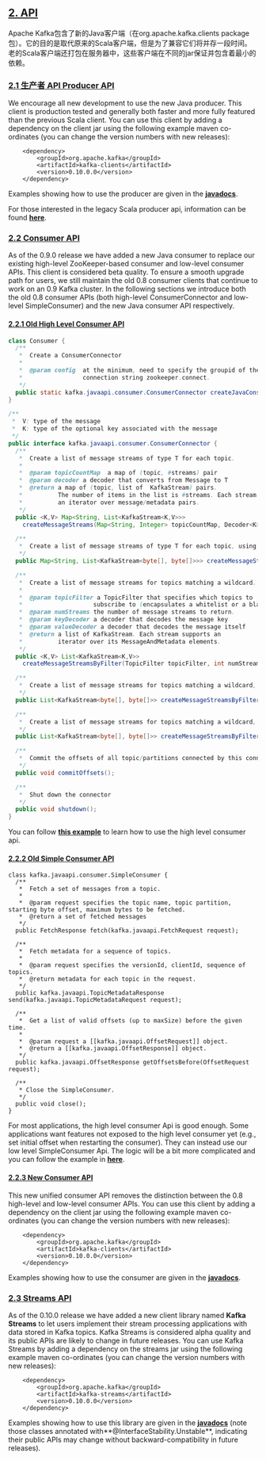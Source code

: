 ## [2. API](#)

Apache Kafka包含了新的Java客户端（在org.apache.kafka.clients package包）。它的目的是取代原来的Scala客户端，但是为了兼容它们将并存一段时间。老的Scala客户端还打包在服务器中，这些客户端在不同的jar保证并包含着最小的依赖。

### [2.1 生产者 API Producer API](#producerapi)<a id="producerapi"></a>

We encourage all new development to use the new Java producer. This client is production tested and generally both faster and more fully featured than the previous Scala client. You can use this client by adding a dependency on the client jar using the following example maven co-ordinates \(you can change the version numbers with new releases\):

```
	<dependency>
	    <groupId>org.apache.kafka</groupId>
	    <artifactId>kafka-clients</artifactId>
	    <version>0.10.0.0</version>
	</dependency>

```

Examples showing how to use the producer are given in the [**javadocs**](http://kafka.apache.org/0100/javadoc/index.html?org/apache/kafka/clients/producer/KafkaProducer.html "Kafka 0.10.0 Javadoc").

For those interested in the legacy Scala producer api, information can be found [**here**](http://kafka.apache.org/081/documentation.html#producerapi).

### [2.2 Consumer API](#consumerapi)<a id="consumerapi"></a>

As of the 0.9.0 release we have added a new Java consumer to replace our existing high-level ZooKeeper-based consumer and low-level consumer APIs. This client is considered beta quality. To ensure a smooth upgrade path for users, we still maintain the old 0.8 consumer clients that continue to work on an 0.9 Kafka cluster. In the following sections we introduce both the old 0.8 consumer APIs \(both high-level ConsumerConnector and low-level SimpleConsumer\) and the new Java consumer API respectively.

#### [2.2.1 Old High Level Consumer API](#highlevelconsumerapi)<a id="highlevelconsumerapi"></a>

```java
class Consumer {
  /**
   *  Create a ConsumerConnector
   *
   *  @param config  at the minimum, need to specify the groupid of the consumer and the zookeeper
   *                 connection string zookeeper.connect.
   */
  public static kafka.javaapi.consumer.ConsumerConnector createJavaConsumerConnector(ConsumerConfig config);
}

/**
 *  V: type of the message
 *  K: type of the optional key associated with the message
 */
public interface kafka.javaapi.consumer.ConsumerConnector {
  /**
   *  Create a list of message streams of type T for each topic.
   *
   *  @param topicCountMap  a map of (topic, #streams) pair
   *  @param decoder a decoder that converts from Message to T
   *  @return a map of (topic, list of  KafkaStream) pairs.
   *          The number of items in the list is #streams. Each stream supports
   *          an iterator over message/metadata pairs.
   */
  public <K,V> Map<String, List<KafkaStream<K,V>>>
    createMessageStreams(Map<String, Integer> topicCountMap, Decoder<K> keyDecoder, Decoder<V> valueDecoder);

  /**
   *  Create a list of message streams of type T for each topic, using the default decoder.
   */
  public Map<String, List<KafkaStream<byte[], byte[]>>> createMessageStreams(Map<String, Integer> topicCountMap);

  /**
   *  Create a list of message streams for topics matching a wildcard.
   *
   *  @param topicFilter a TopicFilter that specifies which topics to
   *                    subscribe to (encapsulates a whitelist or a blacklist).
   *  @param numStreams the number of message streams to return.
   *  @param keyDecoder a decoder that decodes the message key
   *  @param valueDecoder a decoder that decodes the message itself
   *  @return a list of KafkaStream. Each stream supports an
   *          iterator over its MessageAndMetadata elements.
   */
  public <K,V> List<KafkaStream<K,V>>
    createMessageStreamsByFilter(TopicFilter topicFilter, int numStreams, Decoder<K> keyDecoder, Decoder<V> valueDecoder);

  /**
   *  Create a list of message streams for topics matching a wildcard, using the default decoder.
   */
  public List<KafkaStream<byte[], byte[]>> createMessageStreamsByFilter(TopicFilter topicFilter, int numStreams);

  /**
   *  Create a list of message streams for topics matching a wildcard, using the default decoder, with one stream.
   */
  public List<KafkaStream<byte[], byte[]>> createMessageStreamsByFilter(TopicFilter topicFilter);

  /**
   *  Commit the offsets of all topic/partitions connected by this connector.
   */
  public void commitOffsets();

  /**
   *  Shut down the connector
   */
  public void shutdown();
}


```

You can follow [**this example**](https://cwiki.apache.org/confluence/display/KAFKA/Consumer+Group+Example "Kafka 0.8 consumer example") to learn how to use the high level consumer api.

#### [2.2.2 Old Simple Consumer API](#simpleconsumerapi)<a id="simpleconsumerapi"></a>

```
class kafka.javaapi.consumer.SimpleConsumer {
  /**
   *  Fetch a set of messages from a topic.
   *
   *  @param request specifies the topic name, topic partition, starting byte offset, maximum bytes to be fetched.
   *  @return a set of fetched messages
   */
  public FetchResponse fetch(kafka.javaapi.FetchRequest request);

  /**
   *  Fetch metadata for a sequence of topics.
   *
   *  @param request specifies the versionId, clientId, sequence of topics.
   *  @return metadata for each topic in the request.
   */
  public kafka.javaapi.TopicMetadataResponse send(kafka.javaapi.TopicMetadataRequest request);

  /**
   *  Get a list of valid offsets (up to maxSize) before the given time.
   *
   *  @param request a [[kafka.javaapi.OffsetRequest]] object.
   *  @return a [[kafka.javaapi.OffsetResponse]] object.
   */
  public kafka.javaapi.OffsetResponse getOffsetsBefore(OffsetRequest request);

  /**
   * Close the SimpleConsumer.
   */
  public void close();
}

```

For most applications, the high level consumer Api is good enough. Some applications want features not exposed to the high level consumer yet \(e.g., set initial offset when restarting the consumer\). They can instead use our low level SimpleConsumer Api. The logic will be a bit more complicated and you can follow the example in [**here**](https://cwiki.apache.org/confluence/display/KAFKA/0.8.0+SimpleConsumer+Example "Kafka 0.8 SimpleConsumer example").

#### [2.2.3 New Consumer API](#newconsumerapi)<a id="newconsumerapi"></a>

This new unified consumer API removes the distinction between the 0.8 high-level and low-level consumer APIs. You can use this client by adding a dependency on the client jar using the following example maven co-ordinates \(you can change the version numbers with new releases\):

```
	<dependency>
	    <groupId>org.apache.kafka</groupId>
	    <artifactId>kafka-clients</artifactId>
	    <version>0.10.0.0</version>
	</dependency>

```

Examples showing how to use the consumer are given in the [**javadocs**](http://kafka.apache.org/0100/javadoc/index.html?org/apache/kafka/clients/consumer/KafkaConsumer.html "Kafka 0.9.0 Javadoc").

### [2.3 Streams API](#streamsapi)<a id="streamsapi"></a>

As of the 0.10.0 release we have added a new client library named **Kafka Streams** to let users implement their stream processing applications with data stored in Kafka topics. Kafka Streams is considered alpha quality and its public APIs are likely to change in future releases. You can use Kafka Streams by adding a dependency on the streams jar using the following example maven co-ordinates \(you can change the version numbers with new releases\):

```
	<dependency>
	    <groupId>org.apache.kafka</groupId>
	    <artifactId>kafka-streams</artifactId>
	    <version>0.10.0.0</version>
	</dependency>

```

Examples showing how to use this library are given in the [**javadocs**](http://kafka.apache.org/0100/javadoc/index.html?org/apache/kafka/streams/KafkaStreams.html "Kafka 0.10.0 Javadoc") \(note those classes annotated with**@InterfaceStability.Unstable**, indicating their public APIs may change without backward-compatibility in future releases\).

